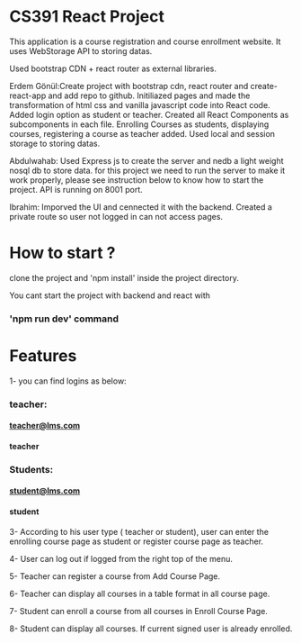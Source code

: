 # CS391 React Project

This application is a course registration and course enrollment website. It uses WebStorage API to storing datas.


Used bootstrap CDN + react router as external libraries.

Erdem Gönül:Create project with bootstrap cdn, react router and create-react-app and add repo to github. Initiliazed pages and made the transformation of html css and vanilla javascript code into React code. Added login option as student or teacher. Created all React Components as subcomponents in each file. Enrolling Courses as students, displaying courses, registering a course as teacher added. Used local and session storage to storing datas.

Abdulwahab: Used Express js to create the server and nedb a light weight nosql db to store data. for this project we need to run the server to make it work properly, please see instruction below to know how to start the project. API is running on 8001 port. 

Ibrahim: Imporved the UI and cennected it with the backend. Created a private route so user not logged in can not access pages. 


# How to start ?

clone the project and 'npm install' inside the project directory.

You cant start the project with backend and react with
### 'npm run dev' command


# Features

1- you can find logins as below: 

### teacher:
#### teacher@lms.com
#### teacher
### Students:
#### student@lms.com
#### student


3- According to his user type ( teacher or student), user can enter the enrolling course page as student or register course page as teacher.

4- User can log out if logged from the right top of the menu.

5- Teacher can register a course from Add Course Page.

6- Teacher can display all courses in a table format in all course page.

7- Student can enroll a course from all courses in Enroll Course Page.

8- Student can display all courses. If current signed user is already enrolled.

